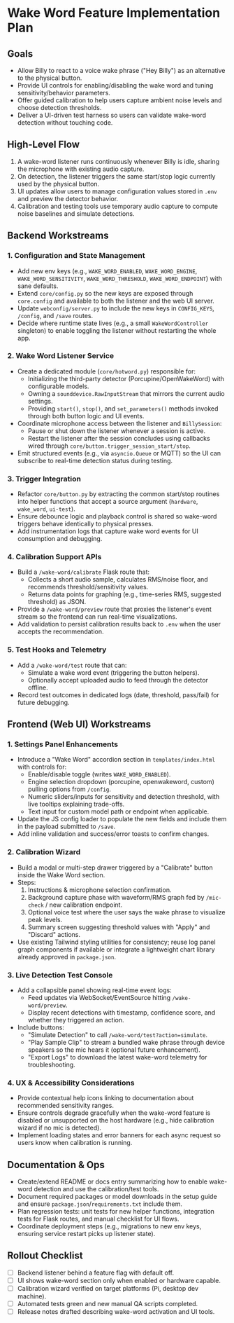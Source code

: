 # Wake Word Feature Implementation Plan

## Goals
- Allow Billy to react to a voice wake phrase ("Hey Billy") as an alternative to the physical button.
- Provide UI controls for enabling/disabling the wake word and tuning sensitivity/behavior parameters.
- Offer guided calibration to help users capture ambient noise levels and choose detection thresholds.
- Deliver a UI-driven test harness so users can validate wake-word detection without touching code.

## High-Level Flow
1. A wake-word listener runs continuously whenever Billy is idle, sharing the microphone with existing audio capture.
2. On detection, the listener triggers the same start/stop logic currently used by the physical button.
3. UI updates allow users to manage configuration values stored in `.env` and preview the detector behavior.
4. Calibration and testing tools use temporary audio capture to compute noise baselines and simulate detections.

## Backend Workstreams

### 1. Configuration and State Management
- Add new env keys (e.g., `WAKE_WORD_ENABLED`, `WAKE_WORD_ENGINE`, `WAKE_WORD_SENSITIVITY`, `WAKE_WORD_THRESHOLD`, `WAKE_WORD_ENDPOINT`) with sane defaults.
- Extend `core/config.py` so the new keys are exposed through `core.config` and available to both the listener and the web UI server.
- Update `webconfig/server.py` to include the new keys in `CONFIG_KEYS`, `/config`, and `/save` routes.
- Decide where runtime state lives (e.g., a small `WakeWordController` singleton) to enable toggling the listener without restarting the whole app.

### 2. Wake Word Listener Service
- Create a dedicated module (`core/hotword.py`) responsible for:
  - Initializing the third-party detector (Porcupine/OpenWakeWord) with configurable models.
  - Owning a `sounddevice.RawInputStream` that mirrors the current audio settings.
  - Providing `start()`, `stop()`, and `set_parameters()` methods invoked through both button logic and UI events.
- Coordinate microphone access between the listener and `BillySession`:
  - Pause or shut down the listener whenever a session is active.
  - Restart the listener after the session concludes using callbacks wired through `core/button.trigger_session_start/stop`.
- Emit structured events (e.g., via `asyncio.Queue` or MQTT) so the UI can subscribe to real-time detection status during testing.

### 3. Trigger Integration
- Refactor `core/button.py` by extracting the common start/stop routines into helper functions that accept a source argument (`hardware`, `wake_word`, `ui-test`).
- Ensure debounce logic and playback control is shared so wake-word triggers behave identically to physical presses.
- Add instrumentation logs that capture wake word events for UI consumption and debugging.

### 4. Calibration Support APIs
- Build a `/wake-word/calibrate` Flask route that:
  - Collects a short audio sample, calculates RMS/noise floor, and recommends threshold/sensitivity values.
  - Returns data points for graphing (e.g., time-series RMS, suggested threshold) as JSON.
- Provide a `/wake-word/preview` route that proxies the listener's event stream so the frontend can run real-time visualizations.
- Add validation to persist calibration results back to `.env` when the user accepts the recommendation.

### 5. Test Hooks and Telemetry
- Add a `/wake-word/test` route that can:
  - Simulate a wake word event (triggering the button helpers).
  - Optionally accept uploaded audio to feed through the detector offline.
- Record test outcomes in dedicated logs (date, threshold, pass/fail) for future debugging.

## Frontend (Web UI) Workstreams

### 1. Settings Panel Enhancements
- Introduce a "Wake Word" accordion section in `templates/index.html` with controls for:
  - Enable/disable toggle (writes `WAKE_WORD_ENABLED`).
  - Engine selection dropdown (porcupine, openwakeword, custom) pulling options from `/config`.
  - Numeric sliders/inputs for sensitivity and detection threshold, with live tooltips explaining trade-offs.
  - Text input for custom model path or endpoint when applicable.
- Update the JS config loader to populate the new fields and include them in the payload submitted to `/save`.
- Add inline validation and success/error toasts to confirm changes.

### 2. Calibration Wizard
- Build a modal or multi-step drawer triggered by a "Calibrate" button inside the Wake Word section.
- Steps:
  1. Instructions & microphone selection confirmation.
  2. Background capture phase with waveform/RMS graph fed by `/mic-check` / new calibration endpoint.
  3. Optional voice test where the user says the wake phrase to visualize peak levels.
  4. Summary screen suggesting threshold values with "Apply" and "Discard" actions.
- Use existing Tailwind styling utilities for consistency; reuse log panel graph components if available or integrate a lightweight chart library already approved in `package.json`.

### 3. Live Detection Test Console
- Add a collapsible panel showing real-time event logs:
  - Feed updates via WebSocket/EventSource hitting `/wake-word/preview`.
  - Display recent detections with timestamp, confidence score, and whether they triggered an action.
- Include buttons:
  - "Simulate Detection" to call `/wake-word/test?action=simulate`.
  - "Play Sample Clip" to stream a bundled wake phrase through device speakers so the mic hears it (optional future enhancement).
  - "Export Logs" to download the latest wake-word telemetry for troubleshooting.

### 4. UX & Accessibility Considerations
- Provide contextual help icons linking to documentation about recommended sensitivity ranges.
- Ensure controls degrade gracefully when the wake-word feature is disabled or unsupported on the host hardware (e.g., hide calibration wizard if no mic is detected).
- Implement loading states and error banners for each async request so users know when calibration is running.

## Documentation & Ops
- Create/extend README or docs entry summarizing how to enable wake-word detection and use the calibration/test tools.
- Document required packages or model downloads in the setup guide and ensure `package.json`/`requirements.txt` include them.
- Plan regression tests: unit tests for new helper functions, integration tests for Flask routes, and manual checklist for UI flows.
- Coordinate deployment steps (e.g., migrations to new env keys, ensuring service restart picks up listener state).

## Rollout Checklist
- [ ] Backend listener behind a feature flag with default off.
- [ ] UI shows wake-word section only when enabled or hardware capable.
- [ ] Calibration wizard verified on target platforms (Pi, desktop dev machine).
- [ ] Automated tests green and new manual QA scripts completed.
- [ ] Release notes drafted describing wake-word activation and UI tools.

